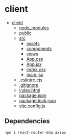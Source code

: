 # client

- [client](./README.md)
  - [node_modules](./node_modules/)
  - [public](./public/vite.svg)
  - [src](./src/)
    - [assets](./src/assets/react.svg)
    - [components](./src/components/Header.jsx)
    - [views](./src/views/Home.jsx)
    - [App.css](./src/App.css)
    - [App.jsx](./src/App.jsx)
    - [index.css](./src/index.css)
    - [main.jsx](./src/main.jsx)
  - [.eslintrc.cjs](./.eslintrc.cjs)
  - [.gitignore](./.gitignore)
  - [index.html](./index.html)
  - [package.json](./package.json)
  - [package.lock.json](./package-lock.json)
  - [vite.config.js](./vite.config.js)

## Dependencies


```bash
npm i react-router-dom axios
```